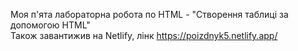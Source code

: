 Моя п'ята лабораторна робота по HTML - "Створення таблиці за допомогою HTML"<br>
Також завантижив на Netlify, лінк https://poizdnyk5.netlify.app/

